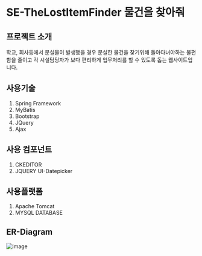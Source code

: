 # SE-TheLostItemFinder 물건을 찾아줘

## 프로젝트 소개

학교, 회사등에서 분실물이 발생했을 경우 분실한 물건을 찾기위해 돌아다녀야하는 불편함을 줄이고
각 시설담당자가 보다 편리하게 업무처리를 할 수 있도록 돕는 웹사이트입니다.

## 사용기술

1. Spring Framework
2. MyBatis
3. Bootstrap
4. JQuery
5. Ajax

## 사용 컴포넌트

1. CKEDITOR
2. JQUERY UI-Datepicker

## 사용플랫폼

1. Apache Tomcat
2. MYSQL DATABASE

## ER-Diagram
![image](https://user-images.githubusercontent.com/45892592/61765878-ce4bcb80-ae19-11e9-8729-7195054757a2.jpeg)
